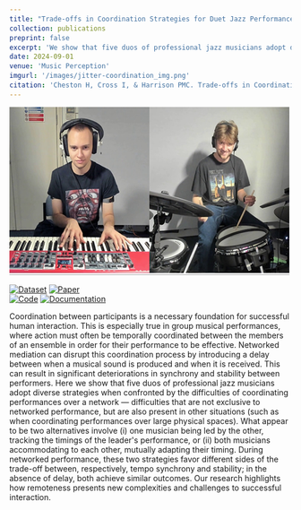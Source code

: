 ```yaml
---
title: "Trade-offs in Coordination Strategies for Duet Jazz Performances Subject to Network Delay and Jitter"
collection: publications
preprint: false
excerpt: 'We show that five duos of professional jazz musicians adopt diverse strategies when confronted by the difficulties of coordinating performances over a network — difficulties that are not exclusive to networked performance, but are also present in other situations (such as when coordinating performances over large physical spaces).'
date: 2024-09-01
venue: 'Music Perception'
imgurl: '/images/jitter-coordination_img.png'
citation: 'Cheston H, Cross I, & Harrison PMC. Trade-offs in Coordination Strategies for Duet Jazz Performances Subject to Network Delay and Jitter. <i>Music Perception</i>. 2024; 41(6).'
---
```


<img src='/images/jitter-coordination_img.png'>

[![Dataset](http://img.shields.io/badge/Dataset-DOI:_10.5281/zenodo.7773824-blue)](https://doi.org/10.5281/zenodo.7773824) [![Paper](http://img.shields.io/badge/Paper-Coming_Soon-blue)](https://doi.org/10.31234/osf.io/z8c7w) <br>
[![Code](http://img.shields.io/badge/Code-available_on_GitHub-purple)](https://github.com/HuwCheston/Jazz-Jitter-Analysis) [![Documentation](http://img.shields.io/badge/Documentation-available_on_GitHub-purple)](https://huwcheston.github.io/Jazz-Jitter-Analysis/)

Coordination between participants is a necessary foundation for successful human interaction. This is especially true in group musical performances, where action must often be temporally coordinated between the members of an ensemble in order for their performance to be effective. Networked mediation can disrupt this coordination process by introducing a delay between when a musical sound is produced and when it is received. This can result in significant deteriorations in synchrony and stability between performers. Here we show that five duos of professional jazz musicians adopt diverse strategies when confronted by the difficulties of coordinating performances over a network — difficulties that are not exclusive to networked performance, but are also present in other situations (such as when coordinating performances over large physical spaces). What appear to be two alternatives involve (i) one musician being led by the other, tracking the timings of the leader's performance, or (ii) both musicians accommodating to each other, mutually adapting their timing. During networked performance, these two strategies favor different sides of the trade-off between, respectively, tempo synchrony and stability; in the absence of delay, both achieve similar outcomes. Our research highlights how remoteness presents new complexities and challenges to successful interaction.